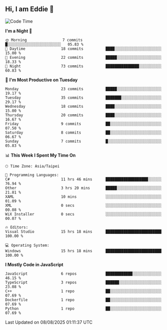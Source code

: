 ## Hi, I am Eddie 👋

<!--START_SECTION:waka-->
![Code Time](http://img.shields.io/badge/Code%20Time-761%20hrs%209%20mins-blue)

**I'm a Night 🦉** 

```text
🌞 Morning                7 commits           █░░░░░░░░░░░░░░░░░░░░░░░░   05.83 % 
🌆 Daytime                18 commits          ████░░░░░░░░░░░░░░░░░░░░░   15.00 % 
🌃 Evening                22 commits          █████░░░░░░░░░░░░░░░░░░░░   18.33 % 
🌙 Night                  73 commits          ███████████████░░░░░░░░░░   60.83 % 
```
📅 **I'm Most Productive on Tuesday** 

```text
Monday                   23 commits          █████░░░░░░░░░░░░░░░░░░░░   19.17 % 
Tuesday                  35 commits          ███████░░░░░░░░░░░░░░░░░░   29.17 % 
Wednesday                18 commits          ████░░░░░░░░░░░░░░░░░░░░░   15.00 % 
Thursday                 20 commits          ████░░░░░░░░░░░░░░░░░░░░░   16.67 % 
Friday                   9 commits           ██░░░░░░░░░░░░░░░░░░░░░░░   07.50 % 
Saturday                 8 commits           ██░░░░░░░░░░░░░░░░░░░░░░░   06.67 % 
Sunday                   7 commits           █░░░░░░░░░░░░░░░░░░░░░░░░   05.83 % 
```


📊 **This Week I Spent My Time On** 

```text
🕑︎ Time Zone: Asia/Taipei

💬 Programming Languages: 
C#                       11 hrs 46 mins      ███████████████████░░░░░░   76.94 % 
Other                    3 hrs 20 mins       █████░░░░░░░░░░░░░░░░░░░░   21.81 % 
XAML                     10 mins             ░░░░░░░░░░░░░░░░░░░░░░░░░   01.09 % 
XML                      0 secs              ░░░░░░░░░░░░░░░░░░░░░░░░░   00.08 % 
WiX Installer            0 secs              ░░░░░░░░░░░░░░░░░░░░░░░░░   00.07 % 

🔥 Editors: 
Visual Studio            15 hrs 18 mins      █████████████████████████   100.00 % 

💻 Operating System: 
Windows                  15 hrs 18 mins      █████████████████████████   100.00 % 
```

**I Mostly Code in JavaScript** 

```text
JavaScript               6 repos             ████████████░░░░░░░░░░░░░   46.15 % 
TypeScript               3 repos             ██████░░░░░░░░░░░░░░░░░░░   23.08 % 
C++                      1 repo              ██░░░░░░░░░░░░░░░░░░░░░░░   07.69 % 
Dockerfile               1 repo              ██░░░░░░░░░░░░░░░░░░░░░░░   07.69 % 
Python                   1 repo              ██░░░░░░░░░░░░░░░░░░░░░░░   07.69 % 
```




 Last Updated on 08/08/2025 01:11:37 UTC
<!--END_SECTION:waka-->
